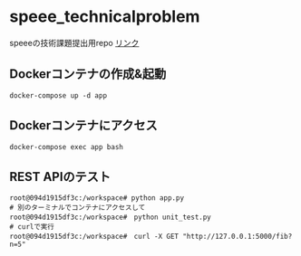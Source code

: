 # speee_technicalproblem
speeeの技術課題提出用repo [リンク](https://www.dropbox.com/scl/fi/44rqxeog3bivmiekc23kw/25-_-Speee-new10.pdf?rlkey=wzulssselcwk3caaj3p34bxm4&dl=0)

##  Dockerコンテナの作成&起動
```
docker-compose up -d app
```

## Dockerコンテナにアクセス
```
docker-compose exec app bash
```

## REST APIのテスト
```
root@094d1915df3c:/workspace# python app.py
# 別のターミナルでコンテナにアクセスして
root@094d1915df3c:/workspace#　python unit_test.py
# curlで実行
root@094d1915df3c:/workspace#　curl -X GET "http://127.0.0.1:5000/fib?n=5"
```
